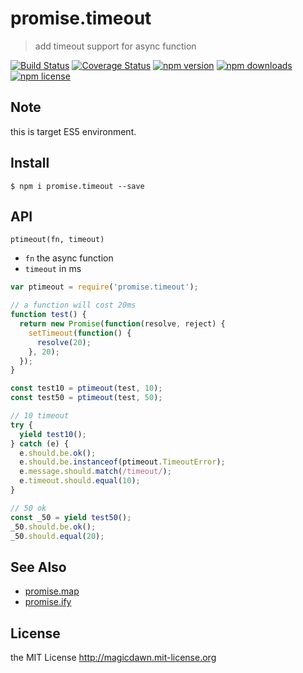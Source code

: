 # promise.timeout
> add timeout support for async function

[![Build Status](https://img.shields.io/travis/magicdawn/promise.timeout.svg?style=flat-square)](https://travis-ci.org/magicdawn/promise.timeout)
[![Coverage Status](https://img.shields.io/coveralls/magicdawn/promise.timeout.svg?style=flat-square)](https://coveralls.io/github/magicdawn/promise.timeout?branch=master)
[![npm version](https://img.shields.io/npm/v/promise.timeout.svg?style=flat-square)](https://www.npmjs.com/package/promise.timeout)
[![npm downloads](https://img.shields.io/npm/dm/promise.timeout.svg?style=flat-square)](https://www.npmjs.com/package/promise.timeout)
[![npm license](https://img.shields.io/npm/l/promise.timeout.svg?style=flat-square)](http://magicdawn.mit-license.org)

## Note
this is target ES5 environment.

## Install
```
$ npm i promise.timeout --save
```

## API

`ptimeout(fn, timeout)`
- `fn` the async function
- `timeout` in ms

```js
var ptimeout = require('promise.timeout');

// a function will cost 20ms
function test() {
  return new Promise(function(resolve, reject) {
    setTimeout(function() {
      resolve(20);
    }, 20);
  });
}

const test10 = ptimeout(test, 10);
const test50 = ptimeout(test, 50);

// 10 timeout
try {
  yield test10();
} catch (e) {
  e.should.be.ok();
  e.should.be.instanceof(ptimeout.TimeoutError);
  e.message.should.match(/timeout/);
  e.timeout.should.equal(10);
}

// 50 ok
const _50 = yield test50();
_50.should.be.ok();
_50.should.equal(20);
```


## See Also

- [promise.map](https://github.com/magicdawn/promise.map)
- [promise.ify](https://github.com/magicdawn/promise.ify)

## License

the MIT License http://magicdawn.mit-license.org
